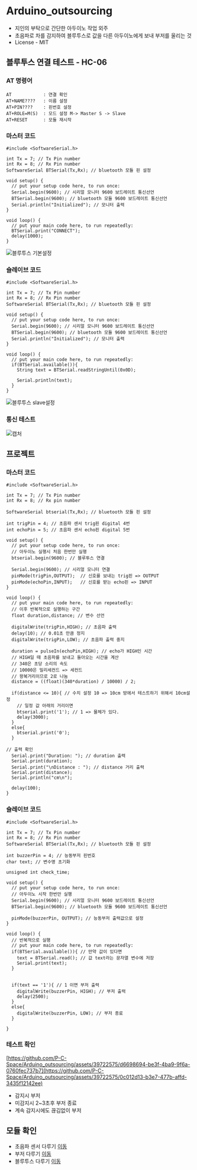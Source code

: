 # Arduino_outsourcing
* 지인의 부탁으로 간단한 아두이노 작업 외주
* 초음파로 차를 감지하여 블루투스로 값을 다른 아두이노에게 보내 부저를 울리는 것 
* License - MIT
## 블루투스 연결 테스트 - HC-06
### AT 명령어
```
AT            : 연결 확인
AT+NAME????   : 이름 설정
AT+PIN????    : 핀번호 설정
AT+ROLE=M(S)  : 모드 설정 M-> Master S -> Slave
AT+RESET      : 모듈 재시작
```
### 마스터 코드
```
#include <SoftwareSerial.h>

int Tx = 7; // Tx Pin number
int Rx = 8; // Rx Pin number
SoftwareSerial BTSerial(Tx,Rx); // bluetooth 모듈 핀 설정

void setup() {
  // put your setup code here, to run once:
  Serial.begin(9600); // 시리얼 모니터 9600 보드레이트 통신선언
  BTSerial.begin(9600); // bluetooth 모듈 9600 보드레이트 통신선언
  Serial.println("Initialized"); // 모니터 출력
}

void loop() {
  // put your main code here, to run repeatedly:
  BTSerial.print("CONNECT");
  delay(1000);
}
```
![블루투스 기본설정](https://github.com/P-C-Space/Arduino_outsourcing/assets/39722575/a8a53c29-66a6-4930-b68b-448889fcccf2)
### 슬레이브 코드
```
#include <SoftwareSerial.h>

int Tx = 7; // Tx Pin number
int Rx = 8; // Rx Pin number
SoftwareSerial BTSerial(Tx,Rx); // bluetooth 모듈 핀 설정

void setup() {
  // put your setup code here, to run once:
  Serial.begin(9600); // 시리얼 모니터 9600 보드레이트 통신선언
  BTSerial.begin(9600); // bluetooth 모듈 9600 보드레이트 통신선언
  Serial.println("Initialized"); // 모니터 출력
}

void loop() {
  // put your main code here, to run repeatedly:
  if(BTSerial.available()){
    String text = BTSerial.readStringUntil(0x0D);

    Serial.println(text);
  }
}
```
![블루투스 slave설정](https://github.com/P-C-Space/Arduino_outsourcing/assets/39722575/e85fe292-d8c0-453d-8240-8d63e6b65e11)
### 통신 테스트
![캡처](https://github.com/P-C-Space/Arduino_outsourcing/assets/39722575/321e8996-32d8-410c-a34b-4215d84a897d)
## 프로젝트
### 마스터 코드
```
#include <SoftwareSerial.h>

int Tx = 7; // Tx Pin number
int Rx = 8; // Rx pin number

SoftwareSerial btserial(Tx,Rx); // bluetooth 모듈 핀 설정

int trigPin = 4; // 초음파 센서 trig핀 digital 4번
int echoPin = 5; // 초음파 센서 echo핀 digital 5번

void setup() {
  // put your setup code here, to run once:
  // 아두이노 실행시 처음 한번만 실행
  btserial.begin(9600); // 블루투스 연결
  
  Serial.begin(9600); // 시리얼 모니터 연결
  pinMode(trigPin,OUTPUT);  // 신호를 보내는 trig핀 => OUTPUT
  pinMode(echoPin,INPUT);   // 신호를 받는 echo핀 => INPUT
}

void loop() {
  // put your main code here, to run repeatedly:
  // 이후 반복적으로 실행하는 구간
  float duration,distance; // 변수 선언

  digitalWrite(trigPin,HIGH); // 초음파 출력
  delay(10); // 0.01초 만큼 정지
  digitalWrite(trigPin,LOW); // 초음파 출력 중지
  
  duration = pulseIn(echoPin,HIGH); // echo가 HIGH인 시간
  // HIGH일 때 초음파를 보내고 돌아오는 시간을 계산 
  // 340은 초당 소리의 속도 
  // 10000은 밀리세컨드 => 세컨드
  // 왕복거리이므로 2로 나눔
  distance = ((float)(340*duration) / 10000) / 2;

  if(distance <= 10){ // 수치 설정 10 => 10cm 방에서 테스트하기 위해서 10cm설정
    // 일정 값 아래의 거리이면
    btserial.print('1'); // 1 => 물체가 있다.
    delay(3000);
  }
  else{
    btserial.print('0');
  }

// 출력 확인
  Serial.print("Duration: "); // duration 출력
  Serial.print(duration);
  Serial.print("\nDistance : "); // distance 거리 출력
  Serial.print(distance);
  Serial.println("cm\n");

  delay(100);
}
```
### 슬레이브 코드
```
#include <SoftwareSerial.h>

int Tx = 7; // Tx Pin number
int Rx = 8; // Rx Pin number
SoftwareSerial BTSerial(Tx,Rx); // bluetooth 모듈 핀 설정

int buzzerPin = 4; // 능동부저 핀번호
char text; // 변수명 초기화

unsigned int check_time;

void setup() {
  // put your setup code here, to run once:
  // 아두이노 시작 한번만 실행
  Serial.begin(9600); // 시리얼 모니터 9600 보드레이트 통신선언
  BTSerial.begin(9600); // bluetooth 모듈 9600 보드레이트 통신선언
  
  pinMode(buzzerPin, OUTPUT); // 능동부저 출력값으로 설정
}

void loop() {
  // 반복적으로 실행
  // put your main code here, to run repeatedly:
  if(BTSerial.available()){ // 만약 값이 있다면
    text = BTSerial.read(); // 값 text라는 문자열 변수에 저장
    Serial.print(text);
  }


  if(text == '1'){ // 1 이면 부저 출력
    digitalWrite(buzzerPin, HIGH); // 부저 출력
    delay(2500);
  }
  else{
    digitalWrite(buzzerPin, LOW); // 부저 종료
  }
  
}
```
### 테스트 확인
[https://github.com/P-C-Space/Arduino_outsourcing/assets/39722575/d6698694-be3f-4ba9-9f6a-0760fec737b7](https://github.com/P-C-Space/Arduino_outsourcing/assets/39722575/0c012d13-b3e7-477b-affd-3435f12142ee)
* 감지시 부저
* 미감지시 2~3초후 부저 종료
* 계속 감지시에도 끊김없이 부저 
## 모듈 확인
* 초음파 센서 다루기 [이동](https://github.com/P-C-Space/Arduino_outsourcing/tree/main/%EC%B4%88%EC%9D%8C%ED%8C%8C)
* 부저 다루기 [이동](https://github.com/P-C-Space/Arduino_outsourcing/tree/main/%EB%B6%80%EC%A0%80)
* 블루투스 다루기 [이동](https://github.com/P-C-Space/Arduino_outsourcing/tree/main/%EB%B8%94%EB%A3%A8%ED%88%AC%EC%8A%A4)
